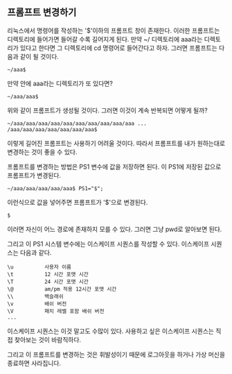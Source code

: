 ## 프롬프트 변경하기

리눅스에서 명령어를 작성하는 '$'이하의 프롬프트 창이 존재한다.
이러한 프롬프트는 디렉토리에 들어가면 들어갈 수록 길어지게 된다.
만약 ~/ 디렉토리에 aaa라는 디렉토리가 있다고 한다면 그 디렉토리에 cd 명령어로 들어간다고 하자.
그러면 프롬프트는 다음과 같이 될 것이다.

```linux
~/aaa$ 
```

만약 안에 aaa라는 디렉토리가 또 있다면?

```linux
~/aaa/aaa$
```

위와 같이 프롬프트가 생성될 것이다.
그러면 이것이 계속 반복되면 어떻게 될까?

```linux
~/aaa/aaa/aaa/aaa/aaa/aaa/aaa/aaa/aaa/aaa ... /aaa/aaa/aaa/aaa/aaa/aaa/aaa$
```

이렇게 길어진 프롬프트는 사용하기 어려울 것이다.
따라서 프롬프트를 내가 원하는대로 변경하는 것이 좋을 수 있다.

프롬프트를 변경하는 방법은 PS1 변수에 값을 저장하면 된다.
이 PS1에 저장된 값으로 프롬프트가 변경된다.

```linux
~/aaa/aaa/aaa/aaa/aaa$ PS1="$";
```

이런식으로 값을 넣어주면 프롬프트가 '$'으로 변경된다.

```linux
$ 
```

이러면 자신이 어느 경로에 존재하지 모를 수 있다.
그러면 그냥 pwd로 알아보면 된다.

그리고 이 PS1 시스템 변수에는 이스케이프 시퀀스를 작성할 수 있다.
이스케이프 시퀀스는 다음과 같다.

```Linux
\u 			사용자 이름
\t			12 시간 포맷 시간
\T			24 시간 포맷 시간
\@			am/pm 적용 12시간 포맷 시간
\\			백슬래쉬
\v			배쉬 버전
\V			패치 레벨 포함 배쉬 버전
...
```

이스케이프 시퀀스는 이것 말고도 수많이 있다.
사용하고 싶은 이스케이프 시퀀스는 직접 찾아보는 것이 바람직하다.

그리고 이 프롬프트를 변경하는 것은 휘발성이기 때문에 로그아웃을 하거나 가상 머신을 종료하면 사라집니다.